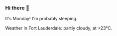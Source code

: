 ### Hi there :wave:

It's Monday! I'm probably sleeping.

Weather in Fort Lauderdale: partly cloudy, at +23°C.
